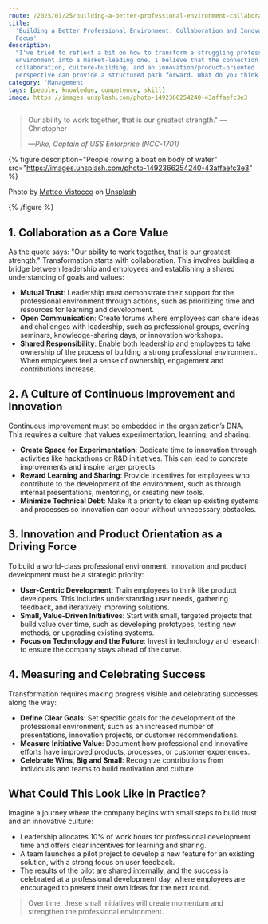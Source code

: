 ```yaml
---
route: /2025/01/25/building-a-better-professional-environment-collaboration-and-innovation-in-focus
title:
  'Building a Better Professional Environment: Collaboration and Innovation in
  Focus'
description:
  "I've tried to reflect a bit on how to transform a struggling professional
  environment into a market-leading one. I believe that the connection between
  collaboration, culture-building, and an innovation/product-oriented
  perspective can provide a structured path forward. What do you think?"
category: 'Management'
tags: [people, knowledge, competence, skill]
image: https://images.unsplash.com/photo-1492366254240-43affaefc3e3
---
```


> Our ability to work together, that is our greatest strength." — Christopher
>
> <footer class="ph">
>
> _&mdash;Pike, Captain of USS Enterprise (NCC-1701)_
>
> </footer>

{% figure
  description="People rowing a boat on body of water"
  src="<https://images.unsplash.com/photo-1492366254240-43affaefc3e3>"
%}

Photo by
<a class="ph" href="https://unsplash.com/@mrsunflower94?utm_content=creditCopyText&utm_medium=referral&utm_source=unsplash">Matteo
Vistocco</a> on
<a class="ph" href="https://unsplash.com/photos/people-riding-boat-on-body-of-water-Dph00R2SwFo?utm_content=creditCopyText&utm_medium=referral&utm_source=unsplash">Unsplash</a>

{% /figure %}

## 1. Collaboration as a Core Value

As the quote says: "Our ability to work together, that is our greatest
strength." Transformation starts with collaboration. This involves building a
bridge between leadership and employees and establishing a shared understanding
of goals and values:

- **Mutual Trust**: Leadership must demonstrate their support for the
  professional environment through actions, such as prioritizing time and
  resources for learning and development.
- **Open Communication**: Create forums where employees can share ideas and
  challenges with leadership, such as professional groups, evening seminars,
  knowledge-sharing days, or innovation workshops.
- **Shared Responsibility**: Enable both leadership and employees to take
  ownership of the process of building a strong professional environment. When
  employees feel a sense of ownership, engagement and contributions increase.

## 2. A Culture of Continuous Improvement and Innovation

Continuous improvement must be embedded in the organization’s DNA. This requires
a culture that values experimentation, learning, and sharing:

- **Create Space for Experimentation**: Dedicate time to innovation through
  activities like hackathons or R&D initiatives. This can lead to concrete
  improvements and inspire larger projects.
- **Reward Learning and Sharing**: Provide incentives for employees who
  contribute to the development of the environment, such as through internal
  presentations, mentoring, or creating new tools.
- **Minimize Technical Debt**: Make it a priority to clean up existing systems
  and processes so innovation can occur without unnecessary obstacles.

## 3. Innovation and Product Orientation as a Driving Force

To build a world-class professional environment, innovation and product
development must be a strategic priority:

- **User-Centric Development**: Train employees to think like product
  developers. This includes understanding user needs, gathering feedback, and
  iteratively improving solutions.
- **Small, Value-Driven Initiatives**: Start with small, targeted projects that
  build value over time, such as developing prototypes, testing new methods, or
  upgrading existing systems.
- **Focus on Technology and the Future**: Invest in technology and research to
  ensure the company stays ahead of the curve.

## 4. Measuring and Celebrating Success

Transformation requires making progress visible and celebrating successes along
the way:

- **Define Clear Goals**: Set specific goals for the development of the
  professional environment, such as an increased number of presentations,
  innovation projects, or customer recommendations.
- **Measure Initiative Value**: Document how professional and innovative efforts
  have improved products, processes, or customer experiences.
- **Celebrate Wins, Big and Small**: Recognize contributions from individuals
  and teams to build motivation and culture.

## What Could This Look Like in Practice?

Imagine a journey where the company begins with small steps to build trust and
an innovative culture:

- Leadership allocates 10% of work hours for professional development time and
  offers clear incentives for learning and sharing.
- A team launches a pilot project to develop a new feature for an existing
  solution, with a strong focus on user feedback.
- The results of the pilot are shared internally, and the success is celebrated
  at a professional development day, where employees are encouraged to present
  their own ideas for the next round.

> Over time, these small initiatives will create momentum and strengthen the
> professional environment.
